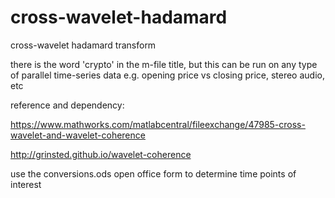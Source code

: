 # cross-wavelet-hadamard
cross-wavelet hadamard transform

there is the word 'crypto' in the m-file title, but this can be run on any type of parallel time-series data e.g. opening price vs closing price, stereo audio, etc

reference and dependency:

https://www.mathworks.com/matlabcentral/fileexchange/47985-cross-wavelet-and-wavelet-coherence

http://grinsted.github.io/wavelet-coherence

use the conversions.ods open office form to determine time points of interest
